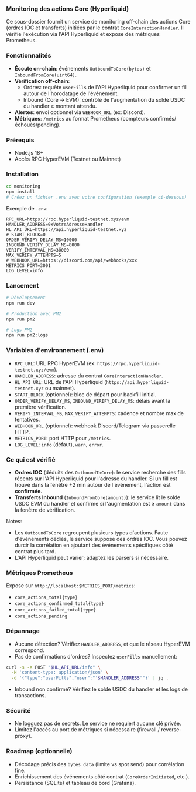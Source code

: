 ### Monitoring des actions Core (Hyperliquid)

Ce sous-dossier fournit un service de monitoring off-chain des actions Core (ordres IOC et transferts) initiées par le contrat `CoreInteractionHandler`. Il vérifie l'exécution via l'API Hyperliquid et expose des métriques Prometheus.

### Fonctionnalités

- **Écoute on-chain**: événements `OutboundToCore(bytes)` et `InboundFromCore(uint64)`.
- **Vérification off-chain**:
  - Ordres: requête `userFills` de l'API Hyperliquid pour confirmer un fill autour de l'horodatage de l'événement.
  - Inbound (Core → EVM): contrôle de l'augmentation du solde USDC du handler ≥ montant attendu.
- **Alertes**: envoi optionnel via `WEBHOOK_URL` (ex: Discord).
- **Métriques**: `/metrics` au format Prometheus (compteurs confirmés/échoués/pending).

### Prérequis

- Node.js 18+
- Accès RPC HyperEVM (Testnet ou Mainnet)

### Installation

```bash
cd monitoring
npm install
# Créez un fichier .env avec votre configuration (exemple ci-dessous)
```

Exemple de `.env`:

```
RPC_URL=https://rpc.hyperliquid-testnet.xyz/evm
HANDLER_ADDRESS=0xVotreAdresseHandler
HL_API_URL=https://api.hyperliquid-testnet.xyz
# START_BLOCK=0
ORDER_VERIFY_DELAY_MS=10000
INBOUND_VERIFY_DELAY_MS=8000
VERIFY_INTERVAL_MS=30000
MAX_VERIFY_ATTEMPTS=5
# WEBHOOK_URL=https://discord.com/api/webhooks/xxx
METRICS_PORT=3001
LOG_LEVEL=info
```

### Lancement

```bash
# Développement
npm run dev

# Production avec PM2
npm run pm2

# Logs PM2
npm run pm2:logs
```

### Variables d'environnement (.env)

- `RPC_URL`: URL RPC HyperEVM (ex: `https://rpc.hyperliquid-testnet.xyz/evm`).
- `HANDLER_ADDRESS`: adresse du contrat `CoreInteractionHandler`.
- `HL_API_URL`: URL de l'API Hyperliquid (`https://api.hyperliquid-testnet.xyz` ou mainnet).
- `START_BLOCK` (optionnel): bloc de départ pour backfill initial.
- `ORDER_VERIFY_DELAY_MS`, `INBOUND_VERIFY_DELAY_MS`: délais avant la première vérification.
- `VERIFY_INTERVAL_MS`, `MAX_VERIFY_ATTEMPTS`: cadence et nombre max de tentatives.
- `WEBHOOK_URL` (optionnel): webhook Discord/Telegram via passerelle HTTP.
- `METRICS_PORT`: port HTTP pour `/metrics`.
- `LOG_LEVEL`: `info` (défaut), `warn`, `error`.

### Ce qui est vérifié

- **Ordres IOC** (déduits des `OutboundToCore`): le service recherche des fills récents sur l'API Hyperliquid pour l'adresse du handler. Si un fill est trouvé dans la fenêtre ±2 min autour de l'événement, l'action est **confirmée**.
- **Transferts Inbound** (`InboundFromCore(amount)`): le service lit le solde USDC EVM du handler et confirme si l'augmentation est ≥ `amount` dans la fenêtre de vérification.

Notes:
- Les `OutboundToCore` regroupent plusieurs types d'actions. Faute d'événements dédiés, le service suppose des ordres IOC. Vous pouvez durcir la corrélation en ajoutant des événements spécifiques côté contrat plus tard.
- L'API Hyperliquid peut varier; adaptez les parsers si nécessaire.

### Métriques Prometheus

Expose sur `http://localhost:$METRICS_PORT/metrics`:

- `core_actions_total{type}`
- `core_actions_confirmed_total{type}`
- `core_actions_failed_total{type}`
- `core_actions_pending`

### Dépannage

- Aucune détection? Vérifiez `HANDLER_ADDRESS`, et que le réseau HyperEVM correspond.
- Pas de confirmations d'ordres? Inspectez `userFills` manuellement:

```bash
curl -s -X POST "$HL_API_URL/info" \
  -H 'content-type: application/json' \
  -d '{"type":"userFills","user":"'$HANDLER_ADDRESS'"}' | jq .
```

- Inbound non confirmé? Vérifiez le solde USDC du handler et les logs de transactions.

### Sécurité

- Ne logguez pas de secrets. Le service ne requiert aucune clé privée.
- Limitez l'accès au port de métriques si nécessaire (firewall / reverse-proxy).

### Roadmap (optionnelle)

- Décodage précis des `bytes data` (limite vs spot send) pour corrélation fine.
- Enrichissement des événements côté contrat (`CoreOrderInitiated`, etc.).
- Persistance (SQLite) et tableau de bord (Grafana).


